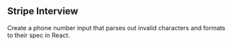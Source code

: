 ## Stripe Interview

Create a phone number input that parses out invalid characters and formats to their spec in React.
